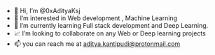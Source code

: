 - 👋 Hi, I’m @0xAdityaKsj
- 👀 I’m interested in Web development , Machine Learning 
- 🌱 I’m currently learning Full stack development and Deep Learning.
- 📈 I’m looking to collaborate on any Web or Deep learning projects 
- 📫 you can reach me at aditya.kantipudi@protonmail.com

<!---
0xAdityaKsj/0xAdityaKsj is a ✨ special ✨ repository because its `README.md` (this file) appears on your GitHub profile.
You can click the Preview link to take a look at your changes.
--->
